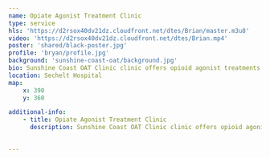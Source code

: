 ```yaml
---
name: Opiate Agonist Treatment Clinic
type: service
hls: 'https://d2rsox40dv21dz.cloudfront.net/dtes/Brian/master.m3u8'
video: 'https://d2rsox40dv21dz.cloudfront.net/dtes/Brian.mp4'
poster: 'shared/black-poster.jpg'
profile: 'bryan/profile.jpg'
background: 'sunshine-coast-oat/background.jpg'
bio: Sunshine Coast OAT Clinic clinic offers opioid agonist treatments and other related harm reduction and addiction services for people with substance use issues. This includes outpatient individual and group counselling, crisis response services, employment and education support, and referrals to other supports and resources such as detox and treatment centre.
location: Sechelt Hospital
map:
    x: 390
    y: 360

additional-info: 
    - title: Opiate Agonist Treatment Clinic
      description: Sunshine Coast OAT Clinic clinic offers opioid agonist treatments and other related harm reduction and addiction services for people with substance use issues. This includes outpatient individual and group counselling, crisis response services, employment and education support, and referrals to other supports and resources such as detox and treatment centre.
    

---
```

